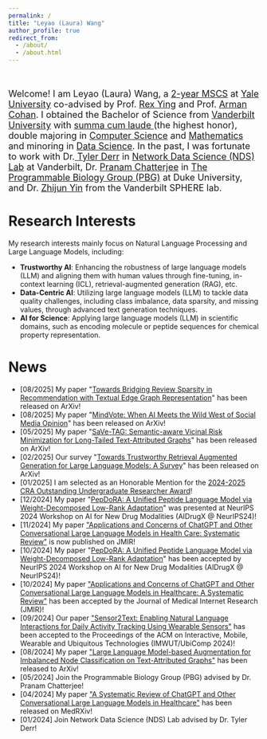 ```yaml
---
permalink: /
title: "Leyao (Laura) Wang"
author_profile: true
redirect_from: 
  - /about/
  - /about.html
---
```


<br />

<p style="font-size:18px;">Welcome! I am Leyao (Laura) Wang, a <a href="https://engineering.yale.edu/academic-study/departments/computer-science/graduate-study/master-science-program"> 2-year MSCS</a> at <a href="https://www.yale.edu/"> Yale University</a> co-advised by Prof. <a href="https://www.cs.yale.edu/homes/ying-rex/"> Rex Ying</a> and Prof. <a href="https://armancohan.com/"> Arman Cohan</a>. I obtained the Bachelor of Science from <a href="https://www.vanderbilt.edu/"> Vanderbilt University</a> with <a href="https://registrar.vanderbilt.edu/academic-records/latin-honors.php"> summa cum laude </a> (the highest honor), double majoring in <a href="https://engineering.vanderbilt.edu/departments/computer-science/"> Computer Science</a> and <a href="https://as.vanderbilt.edu/math/"> Mathematics</a> and minoring in <a href="https://www.vanderbilt.edu/datascience/"> Data Science</a>. In the past, I was fortunate to work with Dr.<a href="https://tylersnetwork.github.io/"> Tyler Derr</a>  in <a href="https://nds-vu.github.io/">Network Data Science (NDS) Lab</a> at Vanderbilt, Dr. <a href="https://bme.duke.edu/people/pranam-chatterjee/"> Pranam Chatterjee</a>  in <a href="https://www.chatterjeelab.com/">The Programmable Biology Group (PBG)</a> at Duke University, and Dr. <a href="https://www.vumc.org/biostatistics/person/zhijun-yin/"> Zhijun Yin</a> from the Vanderbilt SPHERE lab.</p>


Research Interests
======

 My research interests mainly focus on Natural Language Processing and Large Language Models, including:

- **Trustworthy AI**: Enhancing the robustness of large language models (LLM) and aligning them with human values through fine-tuning, in-context learning (ICL), retrieval-augmented generation (RAG), etc.
- **Data-Centric AI**: Utilizing large language models (LLM) to tackle data quality challenges, including class imbalance, data sparsity, and missing values, through advanced text generation techniques.
- **AI for Science**: Applying large language models (LLM) in scientific domains, such as encoding molecule or peptide sequences for chemical property representation.

News
======
- [08/2025] My paper "[Towards Bridging Review Sparsity in Recommendation with Textual Edge Graph Representation](https://arxiv.org/abs/2508.01128)" has been released on ArXiv!
- [08/2025] My paper "[MindVote: When AI Meets the Wild West of Social Media Opinion](https://arxiv.org/abs/2505.14422)" has been released on ArXiv!
- [05/2025] My paper "[SaVe-TAG: Semantic-aware Vicinal Risk Minimization for Long-Tailed Text-Attributed Graphs](https://arxiv.org/abs/2410.16882)" has been released on ArXiv!
- [02/2025] Our survey "[Towards Trustworthy Retrieval Augmented
Generation for Large Language Models: A Survey](https://arxiv.org/abs/2502.06872)" has been released on ArXiv!
- [01/2025] I am selected as an Honorable Mention for the [2024-2025 CRA Outstanding Undergraduate Researcher Award](https://cra.org/about/awards/outstanding-undergraduate-researcher-award/)! 
- [12/2024] My paper "[PepDoRA: A Unified Peptide Language Model via Weight-Decomposed Low-Rank Adaptation](https://neurips.cc/virtual/2024/102894)" was presented at NeurIPS 2024 Workshop on AI for New Drug Modalities (AIDrugX @ NeurIPS24)!
- [11/2024] My paper ["Applications and Concerns of ChatGPT and Other Conversational Large Language Models in Health Care: Systematic Review"](https://www.jmir.org/2024/1/e22769) is now published on JMIR!
- [10/2024] My paper "[PepDoRA: A Unified Peptide Language Model via Weight-Decomposed Low-Rank Adaptation](https://arxiv.org/abs/2410.20667)" has been accepted by NeurIPS 2024 Workshop on AI for New Drug Modalities (AIDrugX @ NeurIPS24)!
- [10/2024] My paper ["Applications and Concerns of ChatGPT and Other Conversational Large Language Models in Healthcare: A Systematic Review"](https://www.medrxiv.org/content/10.1101/2024.04.26.24306390v1) has been accepted by the Journal of Medical Internet Research (JMIR)!
- [09/2024] Our paper ["Sensor2Text: Enabling Natural Language Interactions for Daily Activity Tracking Using Wearable Sensors"](https://dl.acm.org/doi/abs/10.1145/3699747) has been accepted to the Proceedings of the ACM on Interactive, Mobile, Wearable and Ubiquitous Technologies (IMWUT/UbiComp 2024)!
- [08/2024] My paper ["Large Language Model-based Augmentation for Imbalanced Node Classification on Text-Attributed Graphs"](https://arxiv.org/abs/2410.16882) has been released to ArXiv!
- [05/2024] Join the Programmable Biology Group (PBG) advised by Dr. Pranam Chatterjee!
- [04/2024] My paper ["A Systematic Review of ChatGPT and Other Conversational Large Language Models in Healthcare"](https://www.medrxiv.org/content/10.1101/2024.04.26.24306390v1) has been released on MedRXiv!
- [01/2024] Join Network Data Science (NDS) Lab advised by Dr. Tyler Derr!
